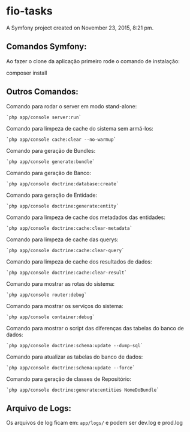 fio-tasks
=========

A Symfony project created on November 23, 2015, 8:21 pm.

Comandos Symfony:
-----------------

Ao fazer o clone da aplicação primeiro rode o comando de instalação:

composer install


Outros Comandos:
----------------
Comando para rodar o server em modo stand-alone:

    `php app/console server:run`

Comando para limpeza de cache do sistema sem armá-los:

    `php app/console cache:clear --no-warmup`

Comando para geração de Bundles:

    `php app/console generate:bundle`

Comando para geração de Banco:

    `php app/console doctrine:database:create`

Comando para geração de Entidade:

    `php app/console doctrine:generate:entity`

Comando para limpeza de cache dos metadados das entidades:

    `php app/console doctrine:cache:clear-metadata`

Comando para limpeza de cache das querys:

    `php app/console doctrine:cache:clear-query`

Comando para limpeza de cache dos resultados de dados:

    `php app/console doctrine:cache:clear-result`

Comando para mostrar as rotas do sistema:

    `php app/console router:debug`

Comando para mostrar os serviços do sistema:

    `php app/console container:debug`

Comando para mostrar o script das diferenças das tabelas do banco de dados:

    `php app/console doctrine:schema:update --dump-sql`

Comando para atualizar as tabelas do banco de dados:

    `php app/console doctrine:schema:update --force`

Comando para geração de classes de Repositório:

    `php app/console doctrine:generate:entities NomeDoBundle`



Arquivo de Logs:
----------------
Os arquivos de log ficam em: `app/logs/` e podem ser dev.log e prod.log